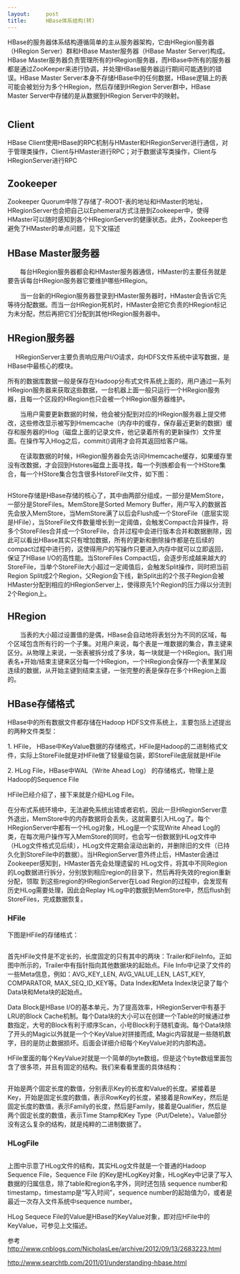 ```yaml
---
layout:     post
title:      HBase体系结构(转)
---
```

<div id="article_content" class="article_content clearfix csdn-tracking-statistics" data-pid="blog" data-mod="popu_307" data-dsm="post">
								            <link rel="stylesheet" href="https://csdnimg.cn/release/phoenix/template/css/ck_htmledit_views-f76675cdea.css">
						<div class="htmledit_views" id="content_views">
                
<p>HBase的服务器体系结构遵循简单的主从服务器架构，它由HRegion服务器（HRegion Server）群和HBase Master服务器（HBase Master Server)构成。HBase Master服务器负责管理所有的HRegion服务器，而HBase中所有的服务器都是通过ZooKeeper来进行协调，并处理HBase服务器运行期间可能遇到的错误。HBase Master Server本身不存储HBase中的任何数据，HBase逻辑上的表可能会被划分为多个HRegion，然后存储到HRegion
 Server群中，HBase Master Server中存储的是从数据到HRegion Server中的映射。</p>
<p><img alt="" src="http://images.cnitblog.com/blog/360373/201310/21103715-5416c6300c7944f098e49f7723ec7e36.png"></p>
<h2>Client</h2>
<p>HBase Client使用HBase的RPC机制与HMaster和HRegionServer进行通信，对于管理类操作，Client与HMaster进行RPC；对于数据读写类操作，Client与HRegionServer进行RPC</p>
<h2>Zookeeper</h2>
<p>Zookeeper Quorum中除了存储了-ROOT-表的地址和HMaster的地址，HRegionServer也会把自己以Ephemeral方式注册到Zookeeper中，使得HMaster可以随时感知到各个HRegionServer的健康状态。此外，Zookeeper也避免了HMaster的单点问题，见下文描述</p>
<h2>HBase Master服务器</h2>
<p>　　每台HRegion服务器都会和HMaster服务器通信，HMaster的主要任务就是要告诉每台HRegion服务器它要维护哪些HRegion。</p>
<p>　　当一台新的HRegion服务器登录到HMaster服务器时，HMaster会告诉它先等待分配数据。而当一台HRegion死机时，HMaster会把它负责的HRegion标记为未分配，然后再把它们分配到其他HRegion服务器中。</p>
<h2>HRegion服务器</h2>
<p>　 HRegionServer主要负责响应用户I/O请求，向HDFS文件系统中读写数据，是HBase中最核心的模块。　</p>
<p>所有的数据库数据一般是保存在Hadoop分布式文件系统上面的，用户通过一系列HRegion服务器来获取这些数据，一台机器上面一般只运行一个HRegion服务器，且每一个区段的HRegion也只会被一个HRegion服务器维护。</p>
<p>　　当用户需要更新数据的时候，他会被分配到对应的HRegion服务器上提交修改，这些修改显示被写到Hmemcache（内存中的缓存，保存最近更新的数据）缓存和服务器的Hlog（磁盘上面的记录文件，他记录着所有的更新操作）文件里面。在操作写入Hlog之后，commit()调用才会将其返回给客户端。</p>
<p>　　在读取数据的时候，HRegion服务器会先访问Hmemcache缓存，如果缓存里没有改数据，才会回到Hstores磁盘上面寻找，每一个列族都会有一个HStore集合，每一个HStore集合包含很多HstoreFile文件，如下图：</p>
<p><img alt="" src="http://images.cnitblog.com/blog/360373/201310/21103732-a31b01647de0446a90ca4138d4d22eea.png"></p>
<p>HStore存储是HBase存储的核心了，其中由两部分组成，一部分是MemStore，一部分是StoreFiles。MemStore是Sorted Memory Buffer，用户写入的数据首先会放入MemStore，当MemStore满了以后会Flush成一个StoreFile（底层实现是HFile），当StoreFile文件数量增长到一定阈值，会触发Compact合并操作，将多个StoreFiles合并成一个StoreFile，合并过程中会进行版本合并和数据删除，因此可以看出HBase其实只有增加数据，所有的更新和删除操作都是在后续的compact过程中进行的，这使得用户的写操作只要进入内存中就可以立即返回，保证了HBase
 I/O的高性能。当StoreFiles Compact后，会逐步形成越来越大的StoreFile，当单个StoreFile大小超过一定阈值后，会触发Split操作，同时把当前Region Split成2个Region，父Region会下线，新Split出的2个孩子Region会被HMaster分配到相应的HRegionServer上，使得原先1个Region的压力得以分流到2个Region上。</p>
<p></p>
<h2>HRegion</h2>
<p>　　当表的大小超过设置值的是偶，HBase会自动地将表划分为不同的区域，每个区域包含所有行的一个子集。对用户来说，每个表是一堆数据的集合，靠主键来区分。从物理上来说，一张表被拆分成了多块，每一块就是一个HRegion。我们用表名+开始/结束主键来区分每一个HRegion，一个HRegion会保存一个表里某段连续的数据，从开始主键到结束主键，一张完整的表是保存在多个HRegion上面的。</p>
<p></p>
<h2>HBase存储格式</h2>
<p>HBase中的所有数据文件都存储在Hadoop HDFS文件系统上，主要包括上述提出的两种文件类型：</p>
<p>1. HFile， HBase中KeyValue数据的存储格式，HFile是Hadoop的二进制格式文件，实际上StoreFile就是对HFile做了轻量级包装，即StoreFile底层就是HFile</p>
<p>2. HLog File，HBase中WAL（Write Ahead Log） 的存储格式，物理上是Hadoop的Sequence File</p>
<p>HFile已经介绍了，接下来就是介绍HLog File。</p>
<p>在分布式系统环境中，无法避免系统出错或者宕机，因此一旦HRegionServer意外退出，MemStore中的内存数据将会丢失，这就需要引入HLog了。每个HRegionServer中都有一个HLog对象，HLog是一个实现Write Ahead Log的类，在每次用户操作写入MemStore的同时，也会写一份数据到HLog文件中（HLog文件格式见后续），HLog文件定期会滚动出新的，并删除旧的文件（已持久化到StoreFile中的数据）。当HRegionServer意外终止后，HMaster会通过Zookeeper感知到，HMaster首先会处理遗留的
 HLog文件，将其中不同Region的Log数据进行拆分，分别放到相应region的目录下，然后再将失效的region重新分配，领取 到这些region的HRegionServer在Load Region的过程中，会发现有历史HLog需要处理，因此会Replay HLog中的数据到MemStore中，然后flush到StoreFiles，完成数据恢复。</p>
<h3>HFile</h3>
<p>下图是HFile的存储格式：</p>
<p><img alt="" src="http://images.cnitblog.com/blog/360373/201310/21110934-a7927f19d9bc4be186a2bace0fe815a5.jpg"></p>
<p>首先HFile文件是不定长的，长度固定的只有其中的两块：Trailer和FileInfo。正如图中所示的，Trailer中有指针指向其他数据块的起始点。File Info中记录了文件的一些Meta信息，例如：AVG_KEY_LEN, AVG_VALUE_LEN, LAST_KEY, COMPARATOR, MAX_SEQ_ID_KEY等。Data Index和Meta Index块记录了每个Data块和Meta块的起始点。</p>
<p>Data Block是HBase I/O的基本单元，为了提高效率，HRegionServer中有基于LRU的Block Cache机制。每个Data块的大小可以在创建一个Table的时候通过参数指定，大号的Block有利于顺序Scan，小号Block利于随机查询。每个Data块除了开头的Magic以外就是一个个KeyValue对拼接而成, Magic内容就是一些随机数字，目的是防止数据损坏。后面会详细介绍每个KeyValue对的内部构造。</p>
<p>HFile里面的每个KeyValue对就是一个简单的byte数组。但是这个byte数组里面包含了很多项，并且有固定的结构。我们来看看里面的具体结构：</p>
<p><img alt="" src="http://images.cnitblog.com/blog/360373/201310/21110957-bf7f56599e954cd6ab806e163812a801.jpg"></p>
<p>开始是两个固定长度的数值，分别表示Key的长度和Value的长度。紧接着是Key，开始是固定长度的数值，表示RowKey的长度，紧接着是RowKey，然后是固定长度的数值，表示Family的长度，然后是Family，接着是Qualifier，然后是两个固定长度的数值，表示Time Stamp和Key Type（Put/Delete）。Value部分没有这么复杂的结构，就是纯粹的二进制数据了。</p>
<h3>HLogFile</h3>
<p><img alt="" src="http://images.cnitblog.com/blog/360373/201310/21110948-12fbf40567ac44388e3102260f0e7b82.jpg"></p>
<p>上图中示意了HLog文件的结构，其实HLog文件就是一个普通的Hadoop Sequence File，Sequence File 的Key是HLogKey对象，HLogKey中记录了写入数据的归属信息，除了table和region名字外，同时还包括 sequence number和timestamp，timestamp是“写入时间”，sequence number的起始值为0，或者是最近一次存入文件系统中sequence number。</p>
<p>HLog Sequece File的Value是HBase的KeyValue对象，即对应HFile中的KeyValue，可参见上文描述。</p>
<p></p>
<p>参考 <a href="http://www.cnblogs.com/NicholasLee/archive/2012/09/13/2683223.html" rel="nofollow">
http://www.cnblogs.com/NicholasLee/archive/2012/09/13/2683223.html</a></p>
<p><a href="http://www.searchtb.com/2011/01/understanding-hbase.html" rel="nofollow">http://www.searchtb.com/2011/01/understanding-hbase.html</a></p>
            </div>
                </div>